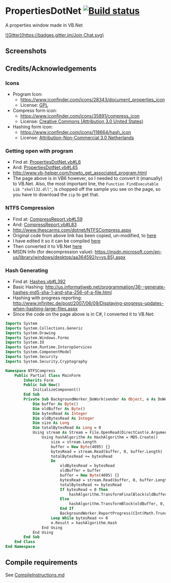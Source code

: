 # PropertiesDotNet [![Build status](https://ci.appveyor.com/api/projects/status/7iooy0iqejw297i0)](https://ci.appveyor.com/project/Walkman100/propertiesdotnet)
A properties window made in VB.Net

[![Gitter](https://badges.gitter.im/Join Chat.svg)](https://gitter.im/Walkman100/Walkman?utm_source=badge&utm_medium=badge&utm_campaign=pr-badge&utm_content=badge)

## Screenshots


## Credits/Acknowledgements
### Icons
- Program Icon:
  - https://www.iconfinder.com/icons/28343/document_properties_icon
  - License: [GPL](http://www.gnu.org/copyleft/gpl.html)
- Compress form icon:
  - https://www.iconfinder.com/icons/35891/compress_icon
  - License: [Creative Commons (Attribution 3.0 United States)](http://creativecommons.org/licenses/by/3.0/us)
- Hashing form icon:
  - https://www.iconfinder.com/icons/118664/hash_icon
  - License: [Attribution-Non-Commercial 3.0 Netherlands](http://creativecommons.org/licenses/by-nc/3.0/nl/deed.en_GB)

### Getting open with program
- Find at: [PropertiesDotNet.vb#L6](PropertiesDotNet.vb#L6)
- And: [PropertiesDotNet.vb#L45](PropertiesDotNet.vb#L45)
- http://www.vb-helper.com/howto_get_associated_program.html
- The page above is in VB6 however, so I needed to convert it (manually) to VB.Net. Also, the most important line, the `Function FindExecutable Lib "shell32.dll"`, is chopped off the sample you see on the page, so you have to download the `zip` to get that.

### NTFS Compression
- Find at: [CompressReport.vb#L59](CompressReport.vb#L59)
- And: [CompressReport.vb#L83](CompressReport.vb#L83)
- http://www.thescarms.com/dotnet/NTFSCompress.aspx
- Original code from above link has been copied, un-modified, to [here](NTFSCompressOriginalCode.cs)
- I have edited it so it can be compiled [here](NTFSCompressConvertable.cs)
- Then converted it to VB.Net [here](NTFSCompressConverted.vb)
- MSDN Info (for decompression value): https://msdn.microsoft.com/en-us/library/windows/desktop/aa364592(v=vs.85).aspx

### Hash Generating
- Find at: [Hashes.vb#L392](Hashes.vb#L392)
- Basic Hashing: http://us.informatiweb.net/programmation/36--generate-hashes-md5-sha-1-and-sha-256-of-a-file.html
- Hashing with progress reporting: http://www.infinitec.de/post/2007/06/09/Displaying-progress-updates-when-hashing-large-files.aspx
- Since the code on the page above is in C#, I converted it to VB.Net:
```vb
Imports System
Imports System.Collections.Generic
Imports System.Drawing
Imports System.Windows.Forms
Imports System.IO
Imports System.Runtime.InteropServices
Imports System.ComponentModel
Imports System.Security
Imports System.Security.Cryptography

Namespace NTFSCompress
    Public Partial Class MainForm
        Inherits Form
        Public Sub New()
            InitializeComponent()
        End Sub
        Private Sub BackgroundWorker_DoWork(sender As Object, e As DoWorkEventArgs)
            Dim buffer As Byte()
            Dim oldBuffer As Byte()
            Dim bytesRead As Integer
            Dim oldBytesRead As Integer
            Dim size As Long
            Dim totalBytesRead As Long = 0
            Using stream As Stream = File.OpenRead(DirectCast(e.Argument, String))
                Using hashAlgorithm As HashAlgorithm = MD5.Create()
                    size = stream.Length
                    buffer = New Byte(4095) {}
                    bytesRead = stream.Read(buffer, 0, buffer.Length)
                    totalBytesRead += bytesRead
                    Do
                        oldBytesRead = bytesRead
                        oldBuffer = buffer
                        buffer = New Byte(4095) {}
                        bytesRead = stream.Read(buffer, 0, buffer.Length)
                        totalBytesRead += bytesRead
                        If bytesRead = 0 Then
                            hashAlgorithm.TransformFinalBlock(oldBuffer, 0, oldBytesRead)
                        Else
                            hashAlgorithm.TransformBlock(oldBuffer, 0, oldBytesRead, oldBuffer, 0)
                        End If
                        BackgroundWorker.ReportProgress(CInt(Math.Truncate(CDbl(totalBytesRead) * 100 / size)))
                    Loop While bytesRead <> 0
                    e.Result = hashAlgorithm.Hash
                End Using
            End Using
        End Sub
    End Class
End Namespace
```

## Compile requirements
See [CompileInstructions.md](https://github.com/Walkman100/WinCompile/blob/master/CompileInstructions.md)
